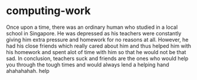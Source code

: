 # computing-work
Once upon a time, there was an ordinary human who studied in a local school in Singapore. He was depressed as his teachers were constantly giving him extra pressure and homework for no reasons at all.
However, he had his close friends which really cared about him and thus helped him with his homework and spent alot of time with him so that he would not be that sad. 
In conclusion, teachers suck and friends are the ones who would help you through the tough times and would always lend a helping hand ahahahahah.
help
